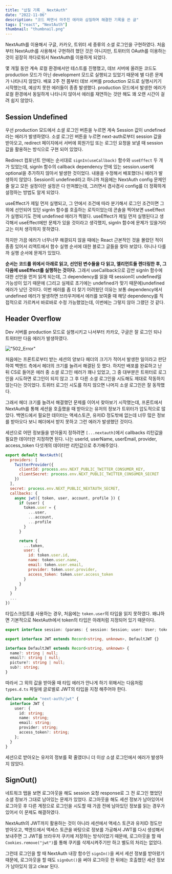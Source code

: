 ```yaml
---
title: "삽질 기록 _ NextAuth"
date: "2022-11-06"
description: "코드 짜면서 마주친 에러와 삽질하며 해결한 기록을 쓴 글"
tags: ["react", "NextAuth"]
thumbnail: "thumbnail.png"
---
```


NextAuth를 이용해서 구글, 카카오, 트위터 세 종류의 소셜 로그인을 구현하였다. 처음부터 NextAuth를 사용해서 구현하려 했던 것은 아니지만,
트위터의 OAuth를 이용하는 것이 굉장히 까다로워서 NextAuth를 이용하게 되었다.

몇 개월 동안 계속 로컬 환경에서만 테스트를 진행했고, 데브 서버에 올려둔 코드도 production 모드가 아닌 development 모드로 실행되고 있었기 때문에 별 다른 문제가 나타나지 않았다.
배포 2주 전 쯤부터 데브 서버를 production 모드로 실행시키기 시작했는데, 예상치 못한 에러들이 종종 발생했다.
production 모드에서 발생한 에러가 로컬 환경에서 동일하게 나타나지 않아서 에러를 재연하는 것만 해도 꽤 오랜 시간이 걸려 쉽지 않았다.

## Session Undefined

우선 production 모드에서 소셜 로그인 버튼을 누르면 계속 Session 값이 undefined라는 에러가 발생하였다.
소셜 로그인 버튼을 누르면 next-auth로부터 session 값을 받아오고, redirect 페이지에서 서버에 회원가입 또는 로그인 요청을 보낼 때 session 값을 활용하는 방식으로 구현 되어 있었다.

Redirect 컴포넌트 안에는 순서대로 `signIn(useCallback)` 함수와 `useEffect` 두 개가 있었는데, signIn 함수의 callback dependency 안에 있는 session.user에 optional을 추가하지 않아서 발생한 것이었다. 내용을 수정해서 배포했더니 에러가 발생하지 않았다. Session이 undefined라고 하니까 처음에는 NextAuth config 문제인 줄 알고 모든 설정이란 설정은 다 만져봤는데, 그러면서 겸사겸사 config를 더 정확하게 설정하는 방법도 알게 되었다.

useEffect가 제일 먼저 실행되고, 그 안에서 조건에 따라 분기해서 로그인 조건이면 그 위에 선언되어 있던 signIn 함수를 호출하는 로직이었는데 콘솔을 찍어보면 useEffect가 실행되기도 전에
undefined 에러가 찍혔다. useEffect가 제일 먼저 실행된다고 생각해서 useEffect에만 문제가 있을 것이라고 생각했지, signIn 함수에 문제가 있을거라고는 미처 생각하지 못하였다.

하지만 가끔 에러가 너무너무 해결되지 않을 때에는 React 근본적인 것을 몰랐던 적이 종종 있어서 리액트에서 함수 실행 순서에 대한 블로그 글들을 찾아 보았다.
아니나 다를까 실행 순서에 문제가 있었다.

**순서는 코드를 위에서 아래로 읽고, 선언된 변수들을 다 읽고, 엘리먼트들 렌더링한 후, 그 다음에 useEffect를 실행하는 것이다.**
그래서 useCallback으로 감싼 signIn 함수에 대한 선언을 먼저 읽게 되는데, 그 dependency를 읽을 때 session이 undefined일 가능성이 있기 때문에 (그리고 실제로 초기에는 undefined가 맞기 때문에)undefined 에러가 났던 것이다. 이번 에러를 좀 더 찾기 어려웠던 이유는 보통 dependency에서 undefined 에러가 발생하면 브라우저에서 에러를 보여줄 때 해당 dependency를
직접적으로 가르켜서 바로바로 수정 가능했었는데, 이번에는 그렇지 않아 그랬던 것 같다.

## Header Overflow

Dev 서버를 production 모드로 실행시키고 나서부터 카카오, 구글은 잘 로그인 되나 트위터만 다음 에러가 발생하였다.

!["502_Error"](/images/posts/error_log1/502_error.png)

처음에는 프론트로부터 받는 세션의 양보다 헤더의 크기가 적어서 발생한 일이라고 판단하여 백엔드 측에서 헤더의 크기를 늘려서 해결된 듯 했다.
하지만 배포를 완료하고 난 뒤 CS로 들어온 에러 중 소셜 로그인 에러가 꽤나 있었고, 그 중 대부분은 트위터로 로그인을 시도하면 로그인이 되지 않고
그 후 다른 소셜 로그인을 시도해도 제대로 작동하지 않는다는 것이었다. 트위터 로그인 시도를 하지 않으면 나머지 소셜 로그인은 잘 동작했다.

그래서 헤더 크기를 늘려서 해결했던 문제를 이어서 찾아보기 시작했는데, 프론트에서 NextAuth를 통해 세션을 호출했을 때 받아오는 유저의 정보가 트위터가 압도적으로 많았다.
백엔드에서 필요한 데이터는 액세스토큰, 유저ID 정도밖에 없는데 너무 많은 정보를 받아오다 보니 헤더에서 받지 못하고 그런 에러가 발생했던 것이다.

세션으로 어떤 정보들을 받아올지 정하려면 `[...nextauth]`에서 callbacks 리턴값을 필요한 데이터만 지정하면 된다.
나는 userId, userName, userEmail, provider, access_token 다섯개의 데이터만 리턴값으로 추가해주었다.

```js
export default NextAuth({
  providers: [
    TwitterProvider({
      clientId: process.env.NEXT_PUBLIC_TWITTER_CONSUMER_KEY,
      clientSecret: process.env.NEXT_PUBLIC_TWITTER_CONSUMER_SECRET
    })
  ],
  secret: process.env.NEXT_PUBLIC_NEXTAUTH_SECRET,
  callbacks: {
    async jwt({ token, user, account, profile }) {
      if (user) {
        token.user = {
          ...user,
          ...account,
          ...profile
        }
      }

      return {
        ...token,
        user: {
          id: token.user.id,
          name: token.user.name,
          email: token.user.email,
          provider: token.user.provider,
          access_token: token.user.access_token
        }
      }
    }
  }
  ...
})
```

타입스크립트를 사용하는 경우, 처음에는 `token.user`의 타입을 읽지 못하였다. 왜냐하면 기본적으로 NextAuth에서 token의 타입은 아래처럼 지정되어 있기 때문이다.

```ts
export interface session: (params: { session: Session; user: User; token: JWT }) => Awaitable<Session>;

export interface JWT extends Record<string, unknown>, DefaultJWT {}

interface DefaultJWT extends Record<string, unknown> {
  name?: string | null;
  email?: string | null;
  picture?: string | null;
  sub?: string;
}
```

따라서 그 외의 값을 받아올 때 타입 에러가 안나게 하기 위해서는 다음처럼 `types.d.ts` 파일에 글로벌로 JWT의 타입을 지정 해주어야 한다.

```ts
declare module "next-auth/jwt" {
  interface JWT {
    user: {
      id: string;
      name: string;
      email: string;
      provider: string;
      access_token?: string;
    };
  }
}
```

세션으로 받아오는 유저의 정보를 확 줄였더니 더 이상 소셜 로그인에서 에러가 발생하지 않았다.

## SignOut()

네트워크 탭을 보면 로그아웃을 해도 session 요청 response로 그 전 로그인 했었던 소셜 정보가 그대로 남아있는 문제가 있었다.
로그아웃을 해도 세션 정보가 남아있어서 로그아웃 후 다른 계정으로 로그인을 시도할 때 가끔 전에 남아있던 정보를 읽는 경우가 있어서 이 문제도 해결하였다.

NextAuth의 JWT까지 활용하는 것이 아니라 세션에서 액세스 토큰과 유저ID 정도만 받아오고, 백엔드에서 액세스 토큰을 바탕으로 정보를 가공해서 JWT를 다시 생성해서 보내주면
그 JWT를 브라우저 쿠키에 저장하는 방식이었기 때문에, 로그아웃을 할 때 `Cookies.remove("jwt")`를 통해 쿠키를 삭제시켜주기만 하고 별도의 처리는 없었다.

그런데 로그인을 할 때 NextAuth 내장 함수인 `signIn()`을 써서 세션 정보를 받아왔기 때문에, 로그아웃을 할 때도 `signOut()`을 써야 로그아웃 한 뒤에는 호출했던 세션 정보가
남아있지 않고 clear 된다.
